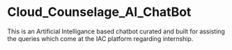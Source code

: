 # Cloud_Counselage_AI_ChatBot

This is an Artificial Intelligance based chatbot curated and built for assisting the queries which come at the IAC platform regarding internship. 
